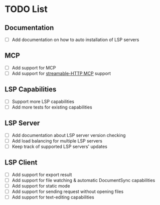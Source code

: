 # TODO List

## Documentation

- [ ] Add documentation on how to auto installation of LSP servers

## MCP

- [ ] Add support for MCP
- [ ] Add support for [streamable-HTTP MCP](https://modelcontextprotocol.io/specification/2025-03-26/basic/transports) support

## LSP Capabilities

- [ ] Support more LSP capabilities
- [ ] Add more tests for existing capabilities

## LSP Server

- [ ] Add documentation about LSP server version checking
- [ ] Add load balancing for multiple LSP servers
- [ ] Keep track of supported LSP servers' updates

## LSP Client

- [ ] Add support for export result
- [ ] Add support for file watching & automatic DocumentSync capabilities
- [ ] Add support for static mode
- [ ] Add support for sending request without opening files
- [ ] Add support for text-editing capabilities

